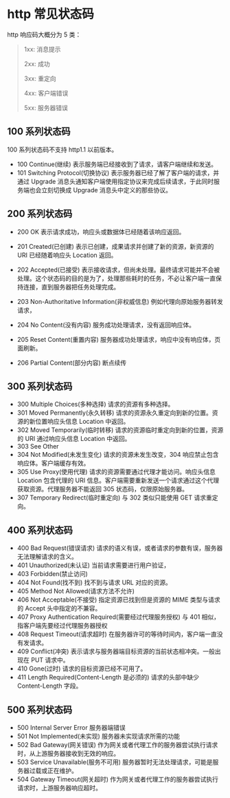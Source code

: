# http 常见状态码

http 响应码大概分为 5 类：

> 1xx: 消息提示
>
> 2xx: 成功
>
> 3xx: 重定向
>
> 4xx: 客户端错误
>
> 5xx: 服务器错误

## 100 系列状态码

100 系列状态码不支持 http1.1 以前版本。

- 100 Continue(继续) 表示服务端已经接收到了请求，请客户端继续和发送。
- 101 Switching Protocol(切换协议) 表示服务器已经了解了客户端的请求，并通过 Upgrade 消息头通知客户端使用指定协议来完成后续请求，于此同时服务端也会立刻切换成 Upgrade 消息头中定义的那些协议。

## 200 系列状态码

- 200 OK 表示请求成功，响应头或数据体已经随着该响应返回。
- 201 Created(已创建) 表示已创建，成果请求并创建了新的资源，新资源的 URI 已经随着响应头 Location 返回。
- 202 Accepted(已接受) 表示接收请求，但尚未处理。最终请求可能并不会被处理。这个状态码的目的是为了，处理那些耗时的任务，不必让客户端一直保持连接，直到服务器把任务处理完成。

- 203 Non-Authoritative Information(非权威信息) 例如代理向原始服务器转发请求，
- 204 No Content(没有内容) 服务成功处理请求，没有返回响应体。
- 205 Reset Content(重置内容) 服务器成功处理请求，响应中没有响应体，页面刷新。
- 206 Partial Content(部分内容) 断点续传

## 300 系列状态码

- 300 Multiple Choices(多种选择) 请求的资源有多种选择。
- 301 Moved Permanently(永久转移) 请求的资源永久重定向到新的位置。资源的新位置响应头信息 Location 中返回。
- 302 Moved Temporarily(临时转移) 请求的资源临时重定向到新的位置，资源的 URI 通过响应头信息 Location 中返回。
- 303 See Other
- 304 Not Modified(未发生变化) 请求的资源未发生改变，304 响应禁止包含响应体。客户端缓存有效。
- 305 Use Proxy(使用代理) 请求的资源需要通过代理才能访问。响应头信息 Location 包含代理的 URI 信息。客户端需要重新发送一个请求通过这个代理获取资源。代理服务器不能返回 305 状态码，仅限原始服务器。
- 307 Temporary Redirect(临时重定向) 与 302 类似只能使用 GET 请求重定向。

## 400 系列状态码

- 400 Bad Request(错误请求) 请求的语义有误，或者请求的参数有误，服务器无法理解请求的含义。
- 401 Unauthorized(未认证) 当前请求需要进行用户验证，
- 403 Forbidden(禁止访问)
- 404 Not Found(找不到) 找不到与请求 URL 对应的资源。
- 405 Method Not Allowed(请求方法不允许)
- 406 Not Acceptable(不接受) 指定资源已找到但是资源的 MIME 类型与请求的 Accept 头中指定的不兼容。
- 407 Proxy Authentication Required(需要经过代理服务授权) 与 401 相似，指客户端先要经过代理服务器授权
- 408 Request Timeout(请求超时) 在服务器许可的等待时间内，客户端一直没有发请求。
- 409 Conflict(冲突) 表示请求与服务器端目标资源的当前状态相冲突。一般出现在 PUT 请求中。
- 410 Gone(过时) 请求的目标资源已经不可用了。
- 411 Length Required(Content-Length 是必须的) 请求的头部中缺少 Content-Length 字段。

## 500 系列状态码

- 500 Internal Server Error 服务器端错误
- 501 Not Implemented(未实现) 服务器未实现请求所需的功能
- 502 Bad Gateway(网关错误) 作为网关或者代理工作的服务器尝试执行请求时，从上游服务器接收到无效的响应。
- 503 Service Unavailable(服务不可用) 服务器暂时无法处理请求，可能是服务器过载或正在维护。
- 504 Gateway Timeout(网关超时) 作为网关或者代理工作的服务器尝试执行请求时，上游服务器响应超时。
